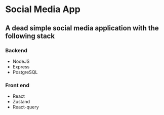 # Social Media App

## A dead simple social media application with the following stack

### Backend

-   NodeJS
-   Express
-   PostgreSQL

### Front end

-   React
-   Zustand
-   React-query
